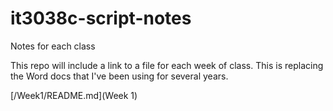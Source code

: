# it3038c-script-notes
Notes for each class 

This repo will include a link to a file for each week of class. This is replacing the Word docs that I've been using for several years. 

[/Week1/README.md](Week 1)

